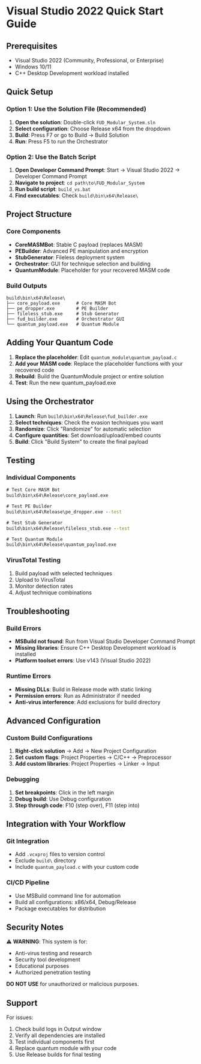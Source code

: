 # Visual Studio 2022 Quick Start Guide

## Prerequisites
- Visual Studio 2022 (Community, Professional, or Enterprise)
- Windows 10/11
- C++ Desktop Development workload installed

## Quick Setup

### Option 1: Use the Solution File (Recommended)
1. **Open the solution**: Double-click `FUD_Modular_System.sln`
2. **Select configuration**: Choose Release x64 from the dropdown
3. **Build**: Press F7 or go to Build → Build Solution
4. **Run**: Press F5 to run the Orchestrator

### Option 2: Use the Batch Script
1. **Open Developer Command Prompt**: Start → Visual Studio 2022 → Developer Command Prompt
2. **Navigate to project**: `cd path\to\FUD_Modular_System`
3. **Run build script**: `build_vs.bat`
4. **Find executables**: Check `build\bin\x64\Release\`

## Project Structure

### Core Components
- **CoreMASMBot**: Stable C payload (replaces MASM)
- **PEBuilder**: Advanced PE manipulation and encryption
- **StubGenerator**: Fileless deployment system
- **Orchestrator**: GUI for technique selection and building
- **QuantumModule**: Placeholder for your recovered MASM code

### Build Outputs
```
build\bin\x64\Release\
├── core_payload.exe      # Core MASM Bot
├── pe_dropper.exe        # PE Builder
├── fileless_stub.exe     # Stub Generator
├── fud_builder.exe       # Orchestrator GUI
└── quantum_payload.exe   # Quantum Module
```

## Adding Your Quantum Code

1. **Replace the placeholder**: Edit `quantum_module\quantum_payload.c`
2. **Add your MASM code**: Replace the placeholder functions with your recovered code
3. **Rebuild**: Build the QuantumModule project or entire solution
4. **Test**: Run the new quantum_payload.exe

## Using the Orchestrator

1. **Launch**: Run `build\bin\x64\Release\fud_builder.exe`
2. **Select techniques**: Check the evasion techniques you want
3. **Randomize**: Click "Randomize" for automatic selection
4. **Configure quantities**: Set download/upload/embed counts
5. **Build**: Click "Build System" to create the final payload

## Testing

### Individual Components
```cmd
# Test Core MASM Bot
build\bin\x64\Release\core_payload.exe

# Test PE Builder
build\bin\x64\Release\pe_dropper.exe --test

# Test Stub Generator
build\bin\x64\Release\fileless_stub.exe --test

# Test Quantum Module
build\bin\x64\Release\quantum_payload.exe
```

### VirusTotal Testing
1. Build payload with selected techniques
2. Upload to VirusTotal
3. Monitor detection rates
4. Adjust technique combinations

## Troubleshooting

### Build Errors
- **MSBuild not found**: Run from Visual Studio Developer Command Prompt
- **Missing libraries**: Ensure C++ Desktop Development workload is installed
- **Platform toolset errors**: Use v143 (Visual Studio 2022)

### Runtime Errors
- **Missing DLLs**: Build in Release mode with static linking
- **Permission errors**: Run as Administrator if needed
- **Anti-virus interference**: Add exclusions for build directory

## Advanced Configuration

### Custom Build Configurations
1. **Right-click solution** → Add → New Project Configuration
2. **Set custom flags**: Project Properties → C/C++ → Preprocessor
3. **Add custom libraries**: Project Properties → Linker → Input

### Debugging
1. **Set breakpoints**: Click in the left margin
2. **Debug build**: Use Debug configuration
3. **Step through code**: F10 (step over), F11 (step into)

## Integration with Your Workflow

### Git Integration
- Add `.vcxproj` files to version control
- Exclude `build\` directory
- Include `quantum_payload.c` with your custom code

### CI/CD Pipeline
- Use MSBuild command line for automation
- Build all configurations: x86/x64, Debug/Release
- Package executables for distribution

## Security Notes

⚠️ **WARNING**: This system is for:
- Anti-virus testing and research
- Security tool development
- Educational purposes
- Authorized penetration testing

**DO NOT USE** for unauthorized or malicious purposes.

## Support

For issues:
1. Check build logs in Output window
2. Verify all dependencies are installed
3. Test individual components first
4. Replace quantum module with your code
5. Use Release builds for final testing